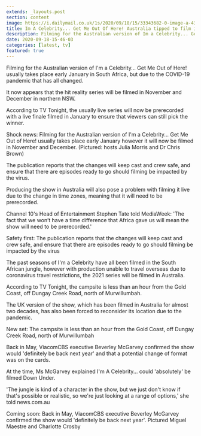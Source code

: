 ```yaml
---
extends: _layouts.post
section: content
image: https://i.dailymail.co.uk/1s/2020/09/18/15/33343682-0-image-a-43_1600438336315.jpg 
title: Im A Celebrity... Get Me Out Of Here! Australia tipped to film in November and December 
description: Filming for the Australian version of Im a Celebrity... Get Me Out of Here! usually takes place early January in South Africa, but due to the COVID-19 pandemic that has all changed. 
date: 2020-09-18-15-46-03 
categories: [latest, tv] 
featured: true 
--- 
```

Filming for the Australian version of I'm a Celebrity... Get Me Out of Here! usually takes place early January in South Africa, but due to the COVID-19 pandemic that has all changed.

It now appears that the hit reality series will be filmed in November and December in northern NSW.

According to TV Tonight, the usually live series will now be prerecorded with a live finale filmed in January to ensure that viewers can still pick the winner.  

Shock news: Filming for the Australian version of I'm a Celebrity... Get Me Out of Here! usually takes place early January however it will now be filmed in November and December. (Pictured: hosts Julia Morris and Dr Chris Brown)

The publication reports that the changes will keep cast and crew safe, and ensure that there are episodes ready to go should filming be impacted by the virus.

Producing the show in Australia will also pose a problem with filming it live due to the change in time zones, meaning that it will need to be prerecorded. 

Channel 10's Head of Entertainment Stephen Tate told MediaWeek: 'The fact that we won’t have a time difference that Africa gave us will mean the show will need to be prerecorded.' 

Safety first: The publication reports that the changes will keep cast and crew safe, and ensure that there are episodes ready to go should filming be impacted by the virus

The past seasons of I'm a Celebrity have all been filmed in the South African jungle, however with production unable to travel overseas due to coronavirus travel restrictions, the 2021 series will be filmed in Australia.

According to TV Tonight, the campsite is less than an hour from the Gold Coast, off Dungay Creek Road, north of Murwillumbah. 

The UK version of the show, which has been filmed in Australia for almost two decades, has also been forced to reconsider its location due to the pandemic. 

New set: The campsite is less than an hour from the Gold Coast, off Dungay Creek Road, north of Murwillumbah

Back in May, ViacomCBS executive Beverley McGarvey confirmed the show would 'definitely be back next year' and that a potential change of format was on the cards. 

At the time, Ms McGarvey explained I'm A Celebrity... could 'absolutely' be filmed Down Under.

'The jungle is kind of a character in the show, but we just don't know if that's possible or realistic, so we're just looking at a range of options,' she told news.com.au

Coming soon: Back in May, ViacomCBS executive Beverley McGarvey confirmed the show would 'definitely be back next year'. Pictured Miguel Maestre and Charlotte Crosby


